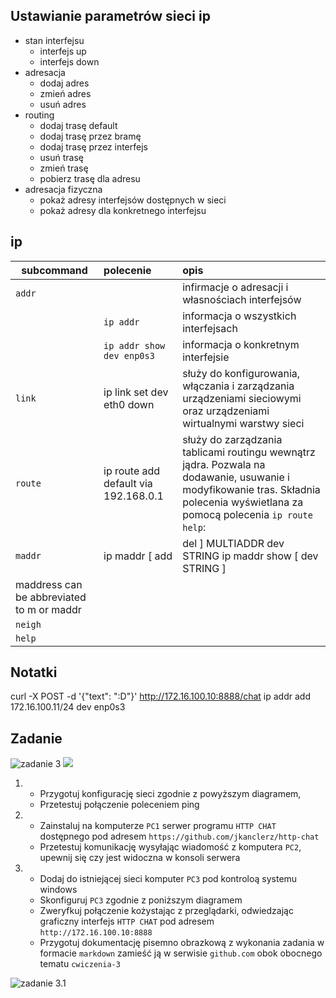 Ustawianie parametrów sieci ip
------------------------------
* stan interfejsu
    * interfejs up
    * interfejs down
* adresacja
    * dodaj adres
    * zmień adres
    * usuń adres
* routing
    * dodaj trasę default
    * dodaj trasę przez bramę
    * dodaj trasę przez interfejs
    * usuń trasę
    * zmień trasę
    * pobierz trasę dla adresu
* adresacja fizyczna
    * pokaż adresy interfejsów dostępnych w sieci
    * pokaż adresy dla konkretnego interfejsu
     


ip 
-------------------------
| subcommand    |  polecenie   | opis  |
| ------------- |:-------------| :---------------| 
|   ``addr``    |                               | infirmacje o adresacji i własnościach interfejsów |
|               |   ``ip addr``                 | informacja o wszystkich interfejsach              |
|               |   ``ip addr show dev enp0s3`` | informacja o konkretnym interfejsie               |
|   ``link``    |     ip link set dev eth0 down | służy do konfigurowania, włączania i zarządzania urządzeniami sieciowymi oraz urządzeniami wirtualnymi warstwy sieci |
|   ``route``   | ip route add default via 192.168.0.1 | służy do zarządzania tablicami routingu wewnątrz jądra. Pozwala na dodawanie, usuwanie i modyfikowanie tras. Składnia polecenia wyświetlana za pomocą polecenia `ip route help`: |
|   ``maddr``   | ip maddr [ add | del ] MULTIADDR dev STRING ip maddr show [ dev STRING ] | Multicast addresses management.
maddress can be abbreviated to m or maddr |
|   ``neigh``   |  | |
|   ``help``    |  | |


Notatki
------------

curl -X POST -d '{"text": ":D"}' http://172.16.100.10:8888/chat
ip addr add 172.16.100.11/24 dev enp0s3



Zadanie
------------

![zadanie 3](cwiczenia3.svg)
![](https://github.com/MrSyta/sk-2019/blob/master/%C4%86wiczenia-3/obrazek.png)

1.
   * Przygotuj konfigurację sieci zgodnie z powyższym diagramem, 
   * Przetestuj połączenie poleceniem ping
2.
   * Zainstaluj na komputerze ``PC1`` serwer programu ``HTTP CHAT`` dostępnego pod adresem ``https://github.com/jkanclerz/http-chat``
   * Przetestuj komunikację wysyłając wiadomość z komputera ``PC2``, upewnij się czy jest widoczna w konsoli serwera
3.
   * Dodaj do istniejącej sieci komputer ``PC3`` pod kontroloą systemu windows
   * Skonfiguruj ``PC3`` zgodnie z poniższym diagramem
   * Zweryfkuj połączenie kożystając z przeglądarki, odwiedzając graficzny interfejs ``HTTP CHAT`` pod adresem ``http://172.16.100.10:8888``
   * Przygotuj dokumentację pisemno obrazkową z wykonania zadania w formacie ``markdown`` zamieść ją w serwisie ``github.com`` obok obocnego tematu ``cwiczenia-3``

![zadanie 3.1](cwiczenia3.1.svg) 
